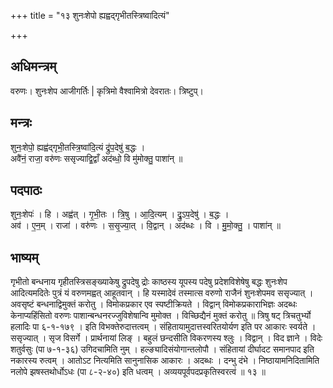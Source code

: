 +++
title = "१३ शुनःशेपो ह्यह्वद्गृभीतस्त्रिष्वादित्यं"

+++
## अधिमन्त्रम्
वरुणः। शुनःशेप आजीगर्तिः | कृत्रिमो वैश्वामित्रो देवरातः। त्रिष्टुप्।

## मन्त्रः
शुनः॒शेपो॒ ह्यह्व॑द्गृभी॒तस्त्रि॒ष्वा॑दि॒त्यं द्रु॑प॒देषु॑ ब॒द्धः ।  
अवै॑नं॒ राजा॒ वरु॑णः ससृज्याद्वि॒द्वाँ अद॑ब्धो॒ वि मु॑मोक्तु॒ पाशा॑न् ॥

## पदपाठः
शुनः॒शेपः॑ । हि । अह्व॑त् । गृ॒भी॒तः । त्रि॒षु । आ॒दि॒त्यम् । द्रु॒ऽप॒देषु॑ । ब॒द्धः ।  
अव॑ । ए॒न॒म् । राजा॑ । वरु॑णः । स॒सृ॒ज्या॒त् । वि॒द्वान् । अद॑ब्धः । वि । मु॒मो॒क्तु॒ । पाशा॑न् ॥

## भाष्यम्
गृभीतो बन्धनाय गृहीतस्त्रिसङ्ख्याकेषु द्रुपदेषु द्रोः काष्ठस्य यूपस्य पदेषु प्रदेशविशेषेषु बद्धः शुनःशेप आदित्यमदितेः पुत्रं यं वरुणमह्वत् आहूतवान् । हि यस्मादेवं तस्मात्स वरुणो राजैनं शुनःशेपमव ससृज्यात् । अवसृष्टं बन्धनाद्विमुक्तं करोतु । विमोकप्रकार एव स्पष्टीक्रियते । विद्वान् विमोकप्रकाराभिज्ञः अदब्धः केनाप्यहिंसितो वरुणः पाशान्बन्धनरज्जुविशेषान्वि मुमोक्त । विच्छिद्यैनं मुक्तं करोतु ॥ त्रिषु षट् त्रिचतुर्भ्यो हलादिः पा ६-१-१७९ । इति विभक्तेरुदात्तत्वम् । संहितायामुदात्तस्वरितयोर्यण इति पर आकारः स्वर्यते । ससृज्यात् । सृज विसर्गे । प्रार्थनायां लिङ् । बहुलं छन्दसीति विकरणस्य श्लुः । विद्वान् । विद ज्ञाने । विदेः शतुर्वसुः (पा ७-१-३६) उगिदचामिति नुम् । हल्ङ्यादिसंयोगान्तलोपौ । संहितायां दीर्घादट समानपाद इति नकारस्य रुत्वम् । आतोऽट नित्यमिति सानुनासिक आकारः । अदब्धः । दन्भु दंभे । निष्ठायामनिदितामिति नलोपे झषस्तथोर्धोऽधः (पा ८-२-४०) इति धत्वम् । अव्ययपूर्वपदप्रकृतिस्वरत्वं ॥ १३ ॥